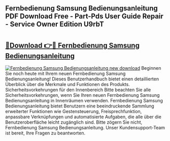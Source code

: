 ## Fernbedienung Samsung Bedienungsanleitung PDF Download Free - Part-Pds User Guide Repair - Service Owner Edition U9rbT

# <h2><a href="http://df5mnu.blite.top/?on=Fernbedienung+Samsung+Bedienungsanleitung">🔗Download 👉🔴 Fernbedienung Samsung Bedienungsanleitung</a></h2>

[![Fernbedienung Samsung Bedienungsanleitung new download](https://i.imgur.com/lujVjoI.png)](http://df5mnu.blite.top/?on=Fernbedienung+Samsung+Bedienungsanleitung)
Beginnen Sie noch heute mit Ihrem neuen Fernbedienung Samsung Bedienungsanleitung! Dieses Benutzerhandbuch bietet einen detaillierten Überblick über die Merkmale und Funktionen des Produkts. Sicherheitsvorkehrungen für den Innenbereich Bitte beachten Sie alle Sicherheitsvorkehrungen, wenn Sie Ihren neuen Fernbedienung Samsung Bedienungsanleitung in Innenräumen verwenden. Fernbedienung Samsung Bedienungsanleitung bietet Benutzern eine beeindruckende Sammlung erweiterter Funktionen wie Gestensteuerung, Freisprechfunktion, anpassbare Verknüpfungen und automatisierte Aufgaben, die alle über die Benutzeroberfläche leicht zugänglich sind. Bitte zögern Sie nicht, Fernbedienung Samsung Bedienungsanleitung. Unser Kundensupport-Team ist bereit, Ihre Fragen zu beantworten.

